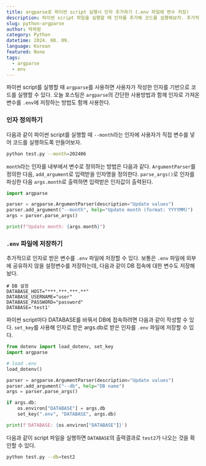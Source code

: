 ```yaml
---
title: argparse로 파이썬 script 실행시 인자 추가하기 (.env 파일에 변수 저장)
description: 파이썬 script 파일을 실행할 때 인자를 추가해 코드를 실행해보자. 추가적으로 `.env` 파일에 인자로 받은 변수를 저장하는 방법도 설명한다.
slug: python-argparse
author: 박하람
category: Python
datetime: 2024. 08. 09.
language: Korean
featured: None
tags:
  - argparse
  - env
---
```


파이썬 script를 실행할 때 `argparse`를 사용하면 사용자가 작성한 인자를 기반으로 코드를 실행할 수 있다. 오늘 포스팅은 `argparse`의 간단한 사용방법과 함께 인자로 가져온 변수를 `.env`에 저장하는 방법도 함께 사용한다.

### 인자 정의하기

다음과 같이 파이썬 script를 실행할 때 `--month`라는 인자에 사용자가 직접 변수를 넣어 코드를 실행하도록 만들어보자.

```bash
python test.py --month=202406
```

`month`라는 인자를 내부에서 변수로 정의하는 방법은 다음과 같다. `ArgumentParser`를 정의한 다음, `add_argument`로 입력받을 인자명을 정의한다.
`parse_args()`로 인자를 파싱한 다음 `args.month`로 출력하면 입력받은 인자값이 출력된다.

```py
import argparse

parser = argparse.ArgumentParser(description="Update values")
parser.add_argument("--month", help="Update month (format: YYYYMM)")
args = parser.parse_args()

print(f"Update month: {args.month}")
```

### `.env` 파일에 저장하기

추가적으로 인자로 받은 변수를 `.env` 파일에 저장할 수 있다. 보통은 `.env` 파일에 외부에 공유하지 않을 설정변수를 저장하는데, 다음과 같이 DB 접속에 대한 변수도 저장해놨다.

```
# DB 설정
DATABASE_HOST="***.***.***.**"
DATABASE_USERNAME="user"
DATABASE_PASSWORD="password"
DATABASE='test1'
```

파이썬 script마다 DATABASE를 바꿔서 DB에 접속하려면 다음과 같이 작성할 수 있다. `set_key`를 사용해 인자로 받은 args.db로 받은 인자를 `.env` 파일에 저장할 수 있다.

```py
from dotenv import load_dotenv, set_key
import argparse

# load .env
load_dotenv()

parser = argparse.ArgumentParser(description="Update values")
parser.add_argument("--db", help="DB name")
args = parser.parse_args()

if args.db:
    os.environ["DATABASE"] = args.db
    set_key(".env", "DATABASE", args.db)

print(f'DATABASE: {os.environ["DATABASE"]}')
```

다음과 같이 script 파일을 실행하면 `DATABASE`의 출력결과로 `test2`가 나오는 것을 확인할 수 있다.

```bash
python test.py --db=test2
```
